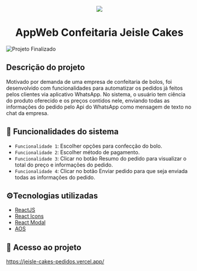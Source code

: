 <p align="center">
<img src="https://user-images.githubusercontent.com/83993439/163728374-4ddab425-9f6f-4ff6-a06c-e4638fc893c3.png"/>
</p>
<h1 align="center"> AppWeb Confeitaria Jeisle Cakes </h1>

![Projeto Finalizado](https://img.shields.io/badge/Status-Finalizado%20--%20Poss%C3%ADvel%20Upgrade-brightgreen)

<h2>Descrição do projeto</h2>

Motivado por demanda de uma empresa de confeitaria de bolos, foi desenvolvido com funcionalidades para automatizar os pedidos já feitos pelos clientes via aplicativo WhatsApp. No sistema, o usuário tem ciência do produto oferecido e os preços contidos nele, enviando todas as informações do pedido pelo Api do WhatsApp como mensagem de texto no chat da empresa.

## :hammer: Funcionalidades do sistema

- `Funcionalidade 1`: Escolher opções para confecção do bolo.
- `Funcionalidade 2`: Escolher método de pagamento.
- `Funcionalidade 3`: Clicar no botão Resumo do pedido para visualizar o total do preço e informações do pedido.
- `Funcionalidade 4`: Clicar no botão Enviar pedido para que seja enviada todas as informações do pedido.

<h2>⚙️Tecnologias utilizadas</h2>

* [ReactJS](https://reactjs.org/)
* [React Icons](https://react-icons.github.io/react-icons/)
* [React Modal](https://www.npmjs.com/package/react-modal)
* [AOS](https://michalsnik.github.io/aos/)

## 📁 Acesso ao projeto
 https://jeisle-cakes-pedidos.vercel.app/

